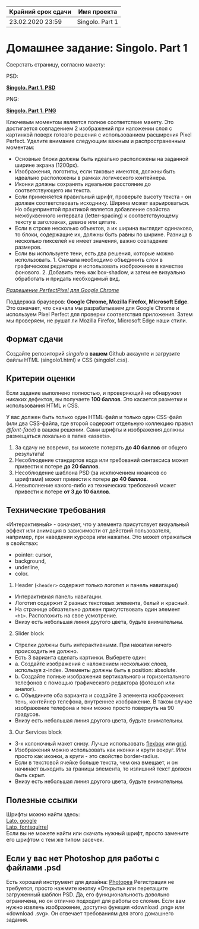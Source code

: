 | Крайний срок сдачи | Имя проекта |
|--------------------|-------------|
| 23.02.2020 23:59 | Singolo. Part 1 |


# Домашнее задание: Singolo. Part 1

Сверстать страницу, согласно макету:

PSD:

**[Singolo. Part 1. PSD](https://github.com/rolling-scopes-school/tasks/blob/master/tasks/markups/level-2/singolo/part-1/singolo1.psd)**

PNG:

**[Singolo. Part 1. PNG](https://github.com/rolling-scopes-school/tasks/blob/master/tasks/markups/level-2/singolo/part-1/singolo1.png)**

Ключевым моментом является полное соответствие макету. Это достигается совпадением 2 изображений при наложении слоя с картинкой поверх готовго решения с использованием расширения Pixel Perfect. Уделите внимание следующим важным и распространенным моментам:
- Основные блоки должны быть идеально расположены на заданной ширине экрана (1200px).
- Изображения, логотипы, если таковые имеются, должны быть идеально расположены в рамках логического контейнера.
- Иконки должны сохранять идеальное расстояние до соответствующего им текста.
- Если применяется правильный шрифт, проверьте высоту текста - он должен соответствовать исходнику. Ширина может варьироваться. Но общепринятой практикой является добавление свойства межбуквенного интервала (letter-spacing) к соответствующему тексту в заголовках, девизе или цитате.
- Если в строке несколько объектов, а их ширина выглядит одинаково, то блоки, содержащие их, должны быть равны по ширине. Разница в несколько пикселей не имеет значения, важно совпадение размеров.
- Если вы используете тени, есть два решения, которые можно использовать. 1. Сначала необходимо объединить слои в графическом редакторе и использовать изображение в качестве фонового. 2. Добавить тень как box-shadow, и затем ее визуально обработать и придать необходимый вид.

*[Разрешение PerfectPixel для Google Chrome](https://chrome.google.com/webstore/detail/perfectpixel-by-welldonec/dkaagdgjmgdmbnecmcefdhjekcoceebi?hl=en)*

Поддержка браузеров: **Google Chrome, Mozilla Firefox, Microsoft Edge**. Это означает, что сначала мы разрабатываем для Google Chrome и используем Pixel Perfect для проверки соответствия приложения. Затем мы проверяем, не рушат ли Mozilla Firefox, Microsoft Edge наши стили.


## Формат сдачи

Создайте репозиторий *singolo* в **вашем** Github аккаунте и загрузите файлы HTML (singolo1.html) и CSS (singolo1.css).


## Критерии оценки

Если задание выполнено полностью, и проверяющий не обнаружил никаких дефектов, вы получаете **100 баллов**. Это касается разметки и использования HTML и CSS.

У вас должен быть только один HTML-файл и только один CSS-файл (или два CSS-файла, где второй содержит отдельную коллекцию правил *@font-face*) в вашем решении. Сами шрифты и изображения должны размещаться локально в папке «assets».

1. За сдачу не вовремя, вы можете потерять **до 40 баллов** от общего результата!
2. Несоблюдение стандартов кода или требований синтаксиса может привести к потере **до 20 баллов**.
3. Несоблюдение шаблона PSD (за исключением нюансов со шрифтами) может привести к потере **до 40 баллов**.
4. Невыполнение какого-либо из технических требований может привести к потере **от 3 до 10 баллов**.


## Технические требования

«Интерактивный» - означает, что у элемента присутствует визуальный эффект или анимация в зависимости от действий пользователя, например, при наведении курсора или нажатии. Это может отражаться в свойствах:
- pointer: cursor,
- background,
- underline,
- color.

1. Header (`<header>` содержит только логотип и панель навигации)
- Интерактивная панель навигации.
- Логотип содержит 2 разных текстовых элемента, белый и красный.
- На странице обязательно должен присутствовать один элемент `<h1>`. Расположить на свое усмотрение.
- Внизу есть небольшая линия другого цвета, будьте внимательны.

2. Slider block
- Стрелки должны быть интерактивными. При нажатии ничего происходить не должно.
- Есть 3 варианта сделать картинки. Выберете один:
- a. Создайте изображения с наложением нескольких слоев, используя z-index. Элементы должны быть в position: absolute.
- b. Создайте полные изображения вертикального и горизонтального телефонов с помощью графического редактора (фотошоп или аналог).
- c. Объедините оба варианта и создайте 3 элемента изображения: тень, контейнер телефона, внутреннее изображение. В таком случае изображение телефона и тени можно просто повернуть на 90 градусов.
- Внизу есть небольшая линия другого цвета, будьте внимательны.

3. Our Services block
- 3-х колоночный макет снизу. Лучше использовать [flexbox](https://habr.com/ru/post/467049/) или [grid](https://tuhub.ru/posts/css-grid-complete-guide).
- Изображения можно использовать как иконки и круги вокруг. Или просто как иконки, а круги - это свойство border-radius.
- Если в текстовой ячейке больше текста, чем она вмещает, и он начинает выходить за границы элемента, то излишний текст должен быть скрыт.
- Внизу есть небольшая линия другого цвета, будьте внимательны.


## Полезные ссылки

Шрифты можно найти здесь:  
[Lato, google](https://fonts.google.com/specimen/Lato)  
[Lato, fontsquirrel](https://www.fontsquirrel.com/fonts/lato)  
Если вы не можете найти или скачать нужный шрифт, просто замените его шрифтом с тем же типом засечек.


## Если у вас нет Photoshop для работы с файлами .psd
Есть хороший инструмент для дизайна: [Photopea](https://www.photopea.com/)
Регистрация не требуется, просто нажмите кнопку «Открыть» или перетащите загруженный шаблон PSD. Да, его функциональность довольно ограничена, но он отлично подходит для работы со слоями.
Если вам нужно извлечь изображение, доступна функция «download .png» или «download .svg».
Он отвечает требованиям для этого домашнего задания.
